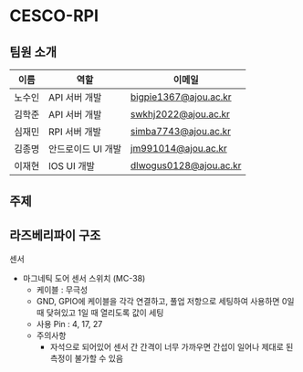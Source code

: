 # CESCO-RPI

## 팀원 소개

| 이름 | 역할 | 이메일 |
| -------| ------- | ------- |
| 노수인 | API 서버 개발 | bigpie1367@ajou.ac.kr |
| 김학준 | API 서버 개발 | swkhj2022@ajou.ac.kr |
| 심재민 | RPI 서버 개발 | simba7743@ajou.ac.kr |
| 김종명 | 안드로이드 UI 개발 | jm991014@ajou.ac.kr |
| 이재현 | IOS UI 개발 | dlwogus0128@ajou.ac.kr |

## 주제

## 라즈베리파이 구조

센서
- 마그네틱 도어 센서 스위치 (MC-38)
    - 케이블 : 무극성
    - GND, GPIO에 케이블을 각각 연결하고, 풀업 저항으로 세팅하여 사용하면 0일 때 닺혀있고 1일 때 열리도록 값이 세팅
    - 사용 Pin : 4, 17, 27
    - 주의사항
        - 자석으로 되어있어 센서 간 간격이 너무 가까우면 간섭이 일어나 제대로 된 측정이 불가할 수 있음